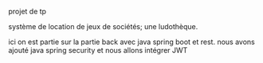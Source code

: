projet de tp

système de location de jeux de sociétés; une ludothèque.

ici on est partie sur la partie back avec java spring boot et rest. nous avons ajouté java spring security et nous allons intégrer JWT
